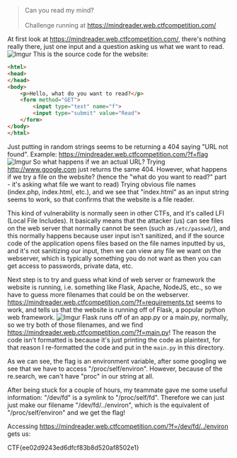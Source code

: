 >Can you read my mind?<br><br>Challenge running at https://mindreader.web.ctfcompetition.com/

At first look at https://mindreader.web.ctfcompetition.com/, there's nothing really there, just one input and a question asking us what we want to read.
![Imgur](http://i.imgur.com/ftlJy65.png)
This is the source code for the website:
```html
<html>
<head>
</head>
<body>
    <p>Hello, what do you want to read?</p>
    <form method="GET">
        <input type="text" name="f">
        <input type="submit" value="Read">
    </form>
</body>
</html>
```
Just putting in random strings seems to be returning a 404 saying "URL not found". Example: https://mindreader.web.ctfcompetition.com/?f=flag
![Imgur](http://i.imgur.com/fZf9BWR.png)
So what happens if we an actual URL? Trying http://www.google.com just returns the same 404. However, what happens if we try a file on the website? (hence the "what do you want to read?" part - it's asking what file we want to read) Trying obvious file names (index.php, index.html, etc.), and we see that "index.html" as an input string seems to work, so that confirms that the website is a file reader. 

This kind of vulnerability is normally seen in other CTFs, and it's called LFI (Local File Includes). It basically means that the attacker (us) can see files on the web server that normally cannot be seen (such as `/etc/passwd/`), and this normally happens because user input isn't sanitized, and if the source code of the application opens files based on the file names inputted by us, and it's not sanitizing our input, then we can view any file we want on the webserver, which is typically something you do not want as then you can get access to passwords, private data, etc.

Next step is to try and guess what kind of web server or framework the website is running, i.e. something like Flask, Apache, NodeJS, etc., so we have to guess more filenames that could be on the webserver. https://mindreader.web.ctfcompetition.com/?f=requirements.txt seems to work, and tells us that the website is running off of Flask, a popular python web framework. 
![Imgur](http://i.imgur.com/Vof1bja.png)
Flask runs off of an app.py or a main.py, normally, so we try both of those filenames, and we find https://mindreader.web.ctfcompetition.com/?f=main.py! The reason the code isn't formatted is because it's just printing the code as plaintext, for that reason I re-formatted the code and put in the `main.py` in this directory.

        
As we can see, the flag is an environment variable, after some googling we see that we have to access "/proc/self/environ". However, because of the re.search, we can't have "proc" in our string at all.

After being stuck for a couple of hours, my teammate gave me some useful information: "/dev/fd" is a symlink to "/proc/self/fd". Therefore we can just just make our filename "/dev/fd/../environ", which is the equivalent of "/proc/self/environ" and we get the flag!

Accessing https://mindreader.web.ctfcompetition.com/?f=/dev/fd/../environ gets us:

CTF{ee02d9243ed6dfcf83b8d520af8502e1}
